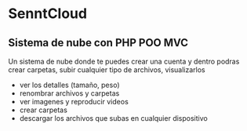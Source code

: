 # SenntCloud
## Sistema de nube con PHP POO MVC

Un sistema de nube donde te puedes crear una cuenta y dentro podras crear carpetas, subir cualquier tipo de archivos, visualizarlos
* ver los detalles (tamaño, peso)
* renombrar archivos y carpetas
* ver imagenes y reproducir videos
* crear carpetas
* descargar los archivos que subas en cualquier dispositivo
